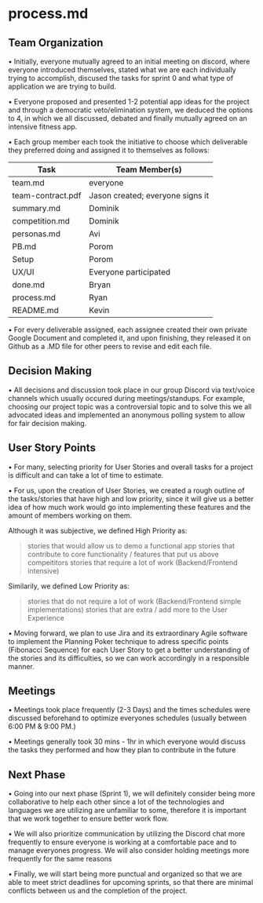 # process.md

## Team Organization

• Initially, everyone mutually agreed to an initial meeting on discord, where everyone introduced themselves, stated what we are each individually trying to  accomplish,   discused the tasks for sprint 0 and what type of application we are trying to build. 

• Everyone proposed and presented 1-2 potential app ideas for the project and through a democratic veto/elimination system, we deduced the options to 4, in which we all   discussed, debated and finally mutually agreed on an intensive fitness app.

• Each group member each took the initiative to choose which deliverable they preferred doing and assigned it to themselves as follows:  


| Task | Team Member(s) |
| ----------- | ----------- | 
| team.md | everyone |
| team-contract.pdf | Jason created; everyone signs it |
| summary.md | Dominik | 
| competition.md | Dominik | 
| personas.md | Avi |
| PB.md | Porom |
| Setup | Porom |
| UX/UI | Everyone participated |
| done.md | Bryan |
| process.md | Ryan |
| README.md | Kevin |


• For every deliverable assigned, each assignee created their own private Google Document and completed it, and upon finishing, they released it on Github as a .MD file for other peers to revise and edit each file. 

## Decision Making

• All decisions and discussion took place in our group Discord via text/voice channels which usually occured during meetings/standups. For example, choosing our project topic was a controversial topic and to solve this we all advocated ideas and implemented an anonymous polling system to allow for fair decision making.   

## User Story Points

• For many, selecting priority for User Stories and overall tasks for a project is difficult and can take a lot of time to estimate. 

• For us, upon the creation of User Stories, we created a rough outline of the tasks/stories that have high and low priority, since it will give us a better idea of how much work would go into implementing these features and the amount of members working on them.

Although it was subjective, we defined High Priority as:

> stories that would allow us to demo a functional app
> stories that contribute to core functionality / features that put us above compeititors
> stories that require a lot of work (Backend/Frontend intensive)


Similarily, we defined Low Priority as:
  
> stories that do not require a lot of work (Backend/Frontend simple implementations)
> stories that are extra / add more to the User Experience

• Moving forward, we plan to use Jira and its extraordinary Agile software to implement the Planning Poker technique to adress specific points (Fibonacci Sequence) for each User Story to get a better understanding of the stories and its difficulties, so we can work accordingly in a responsible manner.  


## Meetings

• Meetings took place frequently (2-3 Days) and the times schedules were discussed beforehand to optimize everyones schedules (usually between 6:00 PM & 9:00 PM.) 

• Meetings generally took 30 mins - 1hr in which everyone would discuss the tasks they performed and how they plan to contribute in the future 

## Next Phase

• Going into our next phase (Sprint 1), we will definitely consider being more collaborative to help each other since a lot of the technologies and languages we are utilizing are unfamiliar to some, therefore it is important that we work together to ensure better work flow. 

• We will also prioritize communication by utilizing the Discord chat more frequently to ensure everyone is working at a comfortable pace and to manage everyones progress. We will also consider holding meetings more frequently for the same reasons

• Finally, we will start being more punctual and organized so that we are able to meet strict deadlines for upcoming sprints, so that there are minimal conflicts between us and the completion of the project. 

